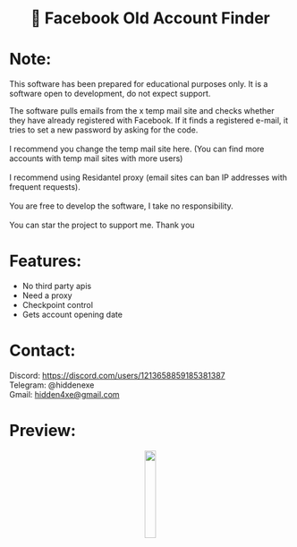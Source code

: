 <div align="center">
  <h1>📘 Facebook Old Account Finder</h1>
</div>

# Note:

This software has been prepared for educational purposes only.
It is a software open to development, do not expect support.

The software pulls emails from the x temp mail site and checks whether they have already registered with Facebook. If it finds a registered e-mail, it tries to set a new password by asking for the code.
<br><br>
I recommend you change the temp mail site here. (You can find more accounts with temp mail sites with more users)
<br><br>
I recommend using Residantel proxy (email sites can ban IP addresses with frequent requests).
<br><br>
You are free to develop the software, I take no responsibility.
<br><br>
You can star the project to support me. Thank you
 
# Features:

- No third party apis
- Need a proxy
- Checkpoint control
- Gets account opening date
 
# Contact:

Discord: https://discord.com/users/1213658859185381387
<br>
Telegram: @hiddenexe
<br>
Gmail: hidden4xe@gmail.com
 
# Preview:

<div align="center">
      <a href="https://www.youtube.com/watch?v=AhHtWJ4pYeA">
         <img src="https://png.pngtree.com/png-vector/20221018/ourmid/pngtree-youtube-social-media-round-icon-png-image_6315993.png" style="width:20%;">
      </a>
</div>

